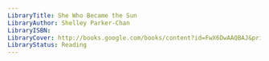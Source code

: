 ```yaml
---
LibraryTitle: She Who Became the Sun
LibraryAuthor: Shelley Parker-Chan
LibraryISBN:
LibraryCover: http://books.google.com/books/content?id=FwX6DwAAQBAJ&printsec=frontcover&img=1&zoom=1&source=gbs_api
LibraryStatus: Reading
---
```

